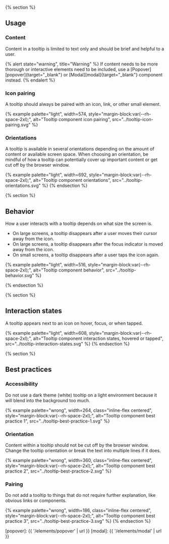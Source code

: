 {% section %}
  ## Usage

  ### Content

  Content in a tooltip is limited to text only and should be brief and helpful 
  to a user.

  {% alert state="warning", title="Warning" %}
    If content needs to be more thorough or interactive elements need to be 
    included, use a [Popover][popover]{target="_blank"} or 
    [Modal][modal]{target="_blank"} component instead.
  {% endalert %}

  ### Icon pairing

  A tooltip should always be paired with an icon, link, or other small element.

  {% example palette="light",
             width=574,
             style="margin-block:var(--rh-space-2xl);",
             alt="Tooltip component icon pairing",
             src="../tooltip-icon-pairing.svg" %}

  ### Orientations

  A tooltip is available in several orientations depending on the amount of 
  content or available screen space. When choosing an orientation, be mindful of 
  how a tooltip can potentially cover up important content or get cut off by the 
  browser window.

  {% example palette="light",
             width=692,
             style="margin-block:var(--rh-space-2xl);",
             alt="Tooltip component orientations",
             src="../tooltip-orientations.svg" %}
{% endsection %}

{% section %}
  ## Behavior

  How a user interacts with a tooltip depends on what size the screen is.

  - On large screens, a tooltip disappears after a user moves their cursor away 
    from the icon.
  - On large screens, a tooltip disappears after the focus indicator is moved 
    away from the icon.
  - On small screens, a tooltip disappears after a user taps the icon again.

  {% example palette="light",
             width=516,
             style="margin-block:var(--rh-space-2xl);",
             alt="Tooltip component behavior",
             src="../tooltip-behavior.svg" %}

{% endsection %}

{% section %}
  ## Interaction states

  A tooltip appears next to an icon on hover, focus, or when tapped.

  {% example palette="light",
             width=608,
             style="margin-block:var(--rh-space-2xl);",
             alt="Tooltip component interaction states, hovered or tapped",
             src="../tooltip-interaction-states.svg" %}
{% endsection %}

{% section %}
  ## Best practices

  ### Accessibility

  Do not use a dark theme (white) tooltip on a light environment because it will 
  blend into the background too much.

  {% example palette="wrong",
             width=264,
             class="inline-flex centered",
             style="margin-block:var(--rh-space-2xl);",
             alt="Tooltip component best practice 1",
             src="../tooltip-best-practice-1.svg" %}

  ### Orientation

  Content within a tooltip should not be cut off by the browser window. Change 
  the tooltip orientation or break the text into multiple lines if it does.

  {% example palette="wrong",
             width=360,
             class="inline-flex centered",
             style="margin-block:var(--rh-space-2xl);",
             alt="Tooltip component best practice 2",
             src="../tooltip-best-practice-2.svg" %}

  ### Pairing

  Do not add a tooltip to things that do not require further explanation, like 
  obvious links or components.

  {% example palette="wrong",
             width=186,
             class="inline-flex centered",
             style="margin-block:var(--rh-space-2xl);",
             alt="Tooltip component best practice 3",
             src="../tooltip-best-practice-3.svg" %}
{% endsection %}

[popover]: {{ '/elements/popover' | url }}
[modal]: {{ '/elements/modal' | url }}

